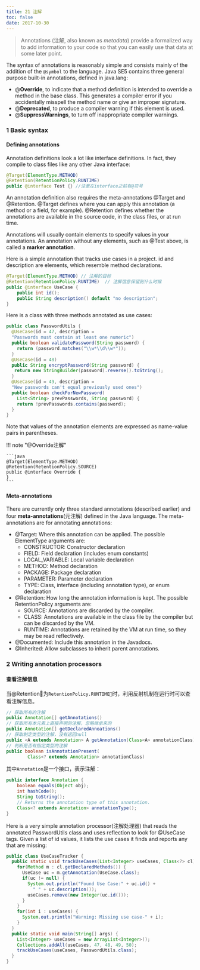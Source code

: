 ```yaml
---
title: 21 注解
toc: false
date: 2017-10-30
---
```



> Annotations (注解, also known as *metadata*) provide a formalized way to add information to your code so that you can easily use that data at some later point. 

The syntax of annotations is reasonably simple and consists mainly of the addition of the `@symbol` to the language. Java SE5 contains three general purpose built-in annotations, defined in <C>java.lang</C>:

* @**Override**, to indicate that a method definition is intended to override a method in the base class. This generates a compiler error if you accidentally misspell the method name or give an improper signature.
* @**Deprecated**, to produce a compiler warning if this element is used.
* @**SuppressWarnings**, to turn off inappropriate compiler warnings.

### 1 Basic syntax


#### Defining annotations

Annotation definitions look a lot like interface definitions. In fact, they compile to class files like any other Java interface:

```Java
@Target(ElementType.METHOD) 
@Retention(RetentionPolicy.RUNTIME) 
public @interface Test {} //注意在interface之前有@符号
```

An annotation definition also requires the meta-annotations <C>@Target</C> and <C>@Retention</C>. <C>@Target</C> defines where you can apply this annotation (a method or a field, for example). <C>@Retention</C> defines whether the annotations are available in the source code, in the class files, or at run time.


Annotations will usually contain elements to specify values in your annotations. An annotation without any elements, such as <C>@Test</C> above, is called a **marker annotation**.


Here is a simple annotation that tracks use cases in a project. <C>id</C> and <C>description</C> are elements, which resemble method declarations.

```Java
@Target(ElementType.METHOD) // 注解的目标
@Retention(RetentionPolicy.RUNTIME)  // 注解信息保留到什么时候
public @interface UseCase {
    public int id();
    public String description() default "no description"; 
}
```

Here is a class with three methods annotated as use cases:

```Java
public class PasswordUtils {
  @UseCase(id = 47, description =
  "Passwords must contain at least one numeric")
  public boolean validatePassword(String password) {
    return (password.matches("\\w*\\d\\w*"));
  }
  @UseCase(id = 48)
  public String encryptPassword(String password) {
   return new StringBuilder(password).reverse().toString();
  }
  @UseCase(id = 49, description =
  "New passwords can't equal previously used ones")
  public boolean checkForNewPassword(
    List<String> prevPasswords, String password) {
    return !prevPasswords.contains(password);
  }
}
```

Note that values of the annotation elements are expressed as name-value pairs in parentheses.



!!! note "@Override注解"
    
    ```java
    @Target(ElementType.METHOD)
    @Retention(RetentionPolicy.SOURCE)
    public @interface Override {
    }
    ```





#### Meta-annotations

There are currently only three standard annotations (described earlier) and four **meta-annotations**(元注解) defined in the Java language. The meta-annotations are for annotating annotations:


* <C>@Target</C>: Where this annotation can be applied. The possible <C>ElementType</C> arguments are:
    * <C>CONSTRUCTOR</C>: Constructor declaration
    * <C>FIELD</C>: Field declaration (includes <C>enum</C> constants) 
    * <C>LOCAL_VARIABLE</C>: Local variable declaration 
    * <C>METHOD</C>: Method declaration
    * <C>PACKAGE</C>: Package declaration 
    * <C>PARAMETER</C>: Parameter declaration 
    * <C>TYPE</C>: Class, interface (including annotation type), or enum declaration
* <C>@Retention</C>: How long the annotation information is kept. The possible <C>RetentionPolicy</C> arguments are: 
    * <C>SOURCE</C>: Annotations are discarded by the compiler.
    * <C>CLASS</C>: Annotations are available in the class file by the compiler but can be discarded by the VM. 
    * <C>RUNTIME</C>: Annotations are retained by the VM at run time, so they may be read reflectively.
* <C>@Documented</C>: Include this annotation in the Javadocs.
* <C>@Inherited</C>: Allow subclasses to inherit parent annotations.


### 2 Writing annotation processors


#### 查看注解信息

当@Retention为`RetentionPolicy.RUNTIME`时，利用反射机制在运行时可以查看注解信息。

```java
// 获取所有的注解
public Annotation[] getAnnotations()
// 获取所有本元素上直接声明的注解，忽略继承来的
public Annotation[] getDeclaredAnnoations()
// 获取制定类型的注解，没有返回null
public <A extends Annotation> A getAnnotation(Class<A> annotationClass)
// 判断是否有指定类型的注解
public boolean isAnnotationPresent(
        Class<? extends Annotation> annotationClass)
```

其中`Annotation`是一个接口，表示注解：

```java
public interface Annotation {
    boolean equals(Object obj);
    int hashCode();
    String toString();
    // Returns the annotation type of this annotation.
    Class<? extends Annotation> annotationType();
}
```

Here is a very simple annotation processor(注解处理器) that reads the annotated <C>PasswordUtils</C> class and uses reflection to look for <C>@UseCase</C> tags. Given a list of <C>id</C> values, it lists the use cases it finds and reports any that are missing:

```Java
public class UseCaseTracker {
  public static void trackUseCases(List<Integer> useCases, Class<?> cl) {
    for(Method m : cl.getDeclaredMethods()) {
      UseCase uc = m.getAnnotation(UseCase.class);
      if(uc != null) {
        System.out.println("Found Use Case:" + uc.id() +
          " " + uc.description());
        useCases.remove(new Integer(uc.id()));
      }
    }
    for(int i : useCases) {
      System.out.println("Warning: Missing use case-" + i);
    }
  }
  public static void main(String[] args) {
    List<Integer> useCases = new ArrayList<Integer>();
    Collections.addAll(useCases, 47, 48, 49, 50);
    trackUseCases(useCases, PasswordUtils.class);
  }
}
```